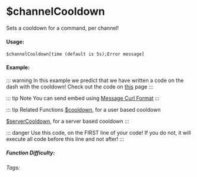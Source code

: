 # $channelCooldown
Sets a cooldown for a command, per channel!

#### Usage: 
`$channelCooldown[time (default is 5s);Error message]`

#### Example:
::: warning In this example we predict that we have written a code on the dash with the cooldown! 
Check out the code on [this](../CodeReferences/ref.channelCooldown.md) page
:::

::: tip Note
You can send embed using [Message Curl Format](../CodeReferences/ref.message_curl_format.md)
:::

::: tip Related Functions
[$cooldown](../Cooldown/cooldown.md), for a user based cooldown

[$serverCooldown](../Cooldown/serverCooldown.md), for a server based cooldown
:::

::: danger
Use this code, on the FIRST line of your code! If you do not, it will execute all code before this line and not after!
:::


##### Function Difficulty: <Badge type="tip" text="Easy" vertical="middle" /> 
###### Tags: <Badge type="tip" text="Cooldown" vertical="middle" />  <Badge type="tip" text="Channel Cooldown" vertical="middle" />  <Badge type="tip" text="Raid Limit" vertical="middle" />  <Badge type="tip" text="Raid Limited" vertical="middle" /> 
